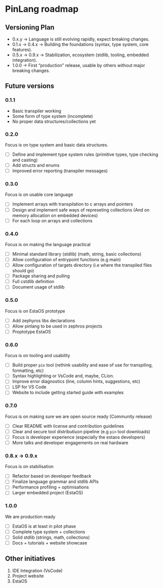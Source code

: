 # PinLang roadmap

## Versioning Plan

- 0.x.y → Language is still evolving rapidly, expect breaking changes.
- 0.1.x → 0.4.x → Building the foundations (syntax, type system, core features).
- 0.5.x → 0.9.x → Stabilization, ecosystem (stdlib, tooling, embedded integration).
- 1.0.0 → First “production” release, usable by others without major breaking changes.

## Future versions

### 0.1.1
- Basic transpiler working
- Some form of type system (incomplete)
- No proper data structures/collections yet

### 0.2.0
Focus is on type system and basic data structures.
- [ ] Define and implement type system rules (primitive types, type checking and casting)
- [ ] Add structs and enums
- [ ] Improved error reporting (transpiler messages)

### 0.3.0
Focus is on usable core language
- [ ] Implement arrays with transpilation to c arrays and pointers
- [ ] Design and implement safe ways of represeting collections (And on memory allocation on embedded devices)
- [ ] For each loop on arrays and collections

### 0.4.0
Focus is on making the language practical
- [ ] Minimal standard library (stdlib) (math, string, basic collections)
- [ ] Allow configuration of entrypoint functions (e.g main)
- [ ] Allow configuration of targets directory (i.e where the transpiled files should go)
- [ ] Package sharing and pulling
- [ ] Full cstdlib definition
- [ ] Document usage of stdlib

### 0.5.0
Focus is on EstaOS prototype
- [ ] Add zephyros libs declarations
- [ ] Allow pinlang to be used in zephros projects
- [ ] Proptotype EstaOS

### 0.6.0
Focus is on tooling and usability
- [ ] Build proper `pin` tool (rethink usability and ease of use for transpiling, formatting, etc)
- [ ] Syntax highlighting or VsCode and, maybe, CLion.
- [ ] Improve error diagnostics (line, column hints, suggestions, etc)
- [ ] LSP for VS Code
- [ ] Website to include getting started guide with examples

### 0.7.0
Focus is on making sure we are open source ready (Community release)
- [ ] Clear README with license and contribution guidelines
- [ ] Clear and secure tool distributiuon pipeline (e.g `pin` tool downloads)
- [ ] Focus is developer experience (especially the estaos developers)
- [ ] More talks and developer engagements on real hardware

### 0.8.x -> 0.9.x
Focus is on stabilisation
- [ ] Refactor based on developer feedback
- [ ] Finalize language grammar and stdlib APIs
- [ ] Performance profiling + optimisations
- [ ] Larger embedded project (EstaOS)

### 1.0.0
We are production ready
- [ ] EstaOS is at least in pilot phase
- [ ] Complete type system + collections
- [ ] Solid stdlib (strings, math, collections)
- [ ] Docs + tutorials + website showcase

## Other initiatives
1. IDE Integration (VsCode)
2. Project website
3. EstaOS
